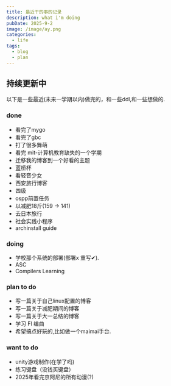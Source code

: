 ```yaml
---
title: 最近干的事的记录 
description: what i'm doing
pubDate: 2025-9-2
image: /image/ay.png
categories:
  - life
tags:
  - blog
  - plan
---
```


## 持续更新中

以下是一些最近(未来一学期以内)做完的，和一些ddl,和一些想做的.

### done

- 看完了mygo
- 看完了gbc
- 打了很多舞萌
- 看完 mit-计算机教育缺失的一个学期
- 迁移我的博客到一个好看的主题
- 蓝桥杯
- 看轻音少女
- 西安旅行博客
- 四级
- ospp前置任务
- 以减肥18斤(159 -> 141)
- 去日本旅行
- 社会实践小程序
- archinstall guide

### doing

- 学校那个系统的部署(部署x 重写✔).
- ASC
- Compilers Learning


### plan to do

- 写一篇关于自己linux配置的博客
- 写一篇关于减肥期间的博客
- 写一篇关于大一总结的博客
- 学习 Fl 编曲
- 希望搞点好玩的,比如做一个maimai手台.

### want to do

- unity游戏制作(在学了吗)
- 练习键盘（没钱买键盘）
- 2025年看完京阿尼的所有动漫(?)
